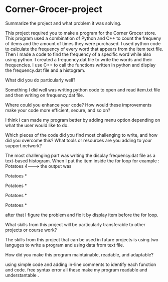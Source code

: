 # Corner-Grocer-project

Summarize the project and what problem it was solving.

This project required you to make a program for the Corner Grocer store. This program used a combination of Python and C++ to count the frequeny of items and the amount of times they were purchased. I used python code to calculate the frequency of every word that appears from the item text file. 
Then I made a code to find the frequency of a specific word while also using python. I created a frequency.dat file to  write the words and their frequencies. I use C++ to call the functions written in python and display the frequency.dat file and a histogram.

                               
                                
What did you do particularly well?

Something I did well was writing python code to open and read item.txt file and then writing on frequency.dat file.

                               
                                
Where could you enhance your code? How would these improvements make your code more efficient, secure, and so on?

I think i can made my program better by adding menu option depending on what the user would like to do.


                             
                              
Which pieces of the code did you find most challenging to write, and how did you overcome this? What tools or resources are you adding to your support network?

The most challenging part was writing the display frequency.dat file as a text-based histogram. When I put the item inside the for loop
for example :
Potatoes 4---> the output was

Potatoes *

Potatoes * 

Potatoes * 

Potatoes *

after that I figure the problem and fix it by display item before the for loop.


                             
What skills from this project will be particularly transferable to other projects or course work?

The skills from this project that can be used in future projects is using two languges to write a program and using data from text file. 

                                
How did you make this program maintainable, readable, and adaptable?

using simple code and adding  in-line comments to identify each function and code. free syntax error all these make my program readable and understantable . 


                                

